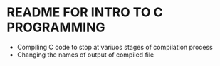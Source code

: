 # README FOR INTRO TO C PROGRAMMING 
- Compiling C code to stop at variuos stages of compilation process
- Changing the names of output of compiled file
